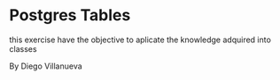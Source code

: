 # Postgres Tables

this exercise have the objective to aplicate the knowledge adquired into classes

By Diego Villanueva
